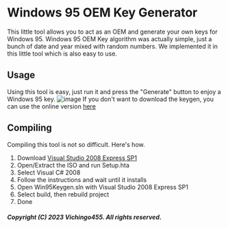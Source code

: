# Windows 95 OEM Key Generator
This little tool allows you to act as an OEM and generate your own keys for Windows 95.
Windows 95 OEM Key algorithm was actually simple, just a bunch of date and year mixed with random numbers.
We implemented it in this little tool which is also easy to use.

## Usage
Using this tool is easy, just run it and press the "Generate" button to enjoy a Windows 95 key.
![image](https://user-images.githubusercontent.com/59311016/229126177-29e59d13-553c-41fc-96b6-0f1f806e4aee.png)
If you don't want to download the keygen, you can use the online version [here](https://replit.com/@Vichingo455/Windows-95-Keygen?v=1)

## Compiling
Compiling this tool is not so difficult. Here's how.

1. Download [Visual Studio 2008 Express SP1](https://my.visualstudio.com/Downloads?q=Visual%20Studio%20Express%202008%20with%20Service%20Pack%201)
2. Open/Extract the ISO and run Setup.hta
3. Select Visual C# 2008
4. Follow the instructions and wait until it installs
5. Open Win95Keygen.sln with Visual Studio 2008 Express SP1
6. Select build, then rebuild project
7. Done

##### Copyright (C) 2023 Vichingo455. All rights reserved.
